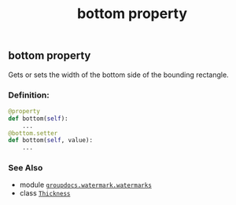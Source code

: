 ﻿---
title: bottom property
second_title: GroupDocs.Watermark for Python via .NET API References
description: 
type: docs
url: /python-net/groupdocs.watermark.watermarks/thickness/bottom/
is_root: false
weight: 30
---

## bottom property


Gets or sets the width of the bottom side of the bounding rectangle.
### Definition:
```python
@property
def bottom(self):
    ...
@bottom.setter
def bottom(self, value):
    ...
```

### See Also
* module [`groupdocs.watermark.watermarks`](../../)
* class [`Thickness`](/watermark/python-net/groupdocs.watermark.watermarks/thickness)
